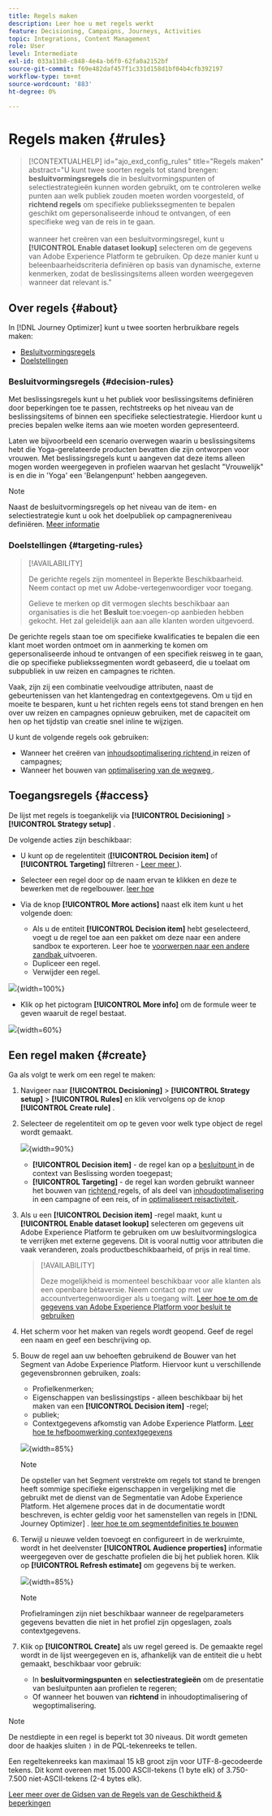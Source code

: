 ```yaml
---
title: Regels maken
description: Leer hoe u met regels werkt
feature: Decisioning, Campaigns, Journeys, Activities
topic: Integrations, Content Management
role: User
level: Intermediate
exl-id: 033a11b8-c848-4e4a-b6f0-62fa0a2152bf
source-git-commit: f69e482daf457f1c331d158d1bf04b4cfb392197
workflow-type: tm+mt
source-wordcount: '883'
ht-degree: 0%

---
```


# Regels maken {#rules}

>[!CONTEXTUALHELP]
>id="ajo_exd_config_rules"
>title="Regels maken"
>abstract="U kunt twee soorten regels tot stand brengen: **besluitvormingsregels** die in besluitvormingspunten of selectiestrategieën kunnen worden gebruikt, om te controleren welke punten aan welk publiek zouden moeten worden voorgesteld, of **richtend regels** om specifieke publiekssegmenten te bepalen geschikt om gepersonaliseerde inhoud te ontvangen, of een specifieke weg van de reis in te gaan.<br/><br/> wanneer het creëren van een besluitvormingsregel, kunt u **[!UICONTROL Enable dataset lookup]** selecteren om de gegevens van Adobe Experience Platform te gebruiken. Op deze manier kunt u beleenbaarheidscriteria definiëren op basis van dynamische, externe kenmerken, zodat de beslissingsitems alleen worden weergegeven wanneer dat relevant is."

## Over regels {#about}

In [!DNL Journey Optimizer] kunt u twee soorten herbruikbare regels maken:

* [Besluitvormingsregels](#decision-rules)
* [Doelstellingen](#targeting-rules)

### Besluitvormingsregels {#decision-rules}

Met beslissingsregels kunt u het publiek voor beslissingsitems definiëren door beperkingen toe te passen, rechtstreeks op het niveau van de beslissingsitems of binnen een specifieke selectiestrategie. Hierdoor kunt u precies bepalen welke items aan wie moeten worden gepresenteerd.

Laten we bijvoorbeeld een scenario overwegen waarin u beslissingsitems hebt die Yoga-gerelateerde producten bevatten die zijn ontworpen voor vrouwen. Met beslissingsregels kunt u aangeven dat deze items alleen mogen worden weergegeven in profielen waarvan het geslacht &quot;Vrouwelijk&quot; is en die in &#39;Yoga&#39; een &#39;Belangenpunt&#39; hebben aangegeven.

>[!NOTE]
>
>Naast de besluitvormingsregels op het niveau van de item- en selectiestrategie kunt u ook het doelpubliek op campagnereniveau definiëren. [Meer informatie](../campaigns/create-campaign.md#audience)

### Doelstellingen {#targeting-rules}

>[!AVAILABILITY]
>
>De gerichte regels zijn momenteel in Beperkte Beschikbaarheid. Neem contact op met uw Adobe-vertegenwoordiger voor toegang.
>
>Gelieve te merken op dit vermogen slechts beschikbaar aan organisaties is die het **Besluit** toe:voegen-op aanbieden hebben gekocht. Het zal geleidelijk aan aan alle klanten worden uitgevoerd.

De gerichte regels staan toe om specifieke kwalificaties te bepalen die een klant moet worden ontmoet om in aanmerking te komen om gepersonaliseerde inhoud te ontvangen of een specifiek reisweg in te gaan, die op specifieke publiekssegmenten wordt gebaseerd, die u toelaat om subpubliek in uw reizen en campagnes te richten.

Vaak, zijn zij een combinatie veelvoudige attributen, naast de gebeurtenissen van het klantengedrag en contextgegevens. Om u tijd en moeite te besparen, kunt u het richten regels eens tot stand brengen en hen over uw reizen en campagnes opnieuw gebruiken, met de capaciteit om hen op het tijdstip van creatie snel inline te wijzigen.

U kunt de volgende regels ook gebruiken:

* Wanneer het creëren van [ inhoudsoptimalisering richtend ](../campaigns/campaigns-message-optimization.md#targeting) in reizen of campagnes;
* Wanneer het bouwen van [ optimalisering van de wegweg ](../building-journeys/optimize.md#targeting).

## Toegangsregels {#access}

De lijst met regels is toegankelijk via **[!UICONTROL Decisioning]** > **[!UICONTROL Strategy setup]** .

De volgende acties zijn beschikbaar:

* U kunt op de regelentiteit (**[!UICONTROL Decision item]** of **[!UICONTROL Targeting]** filtreren - [ Leer meer ](#about)).

* Selecteer een regel door op de naam ervan te klikken en deze te bewerken met de regelbouwer. [ leer hoe ](#create)

* Via de knop **[!UICONTROL More actions]** naast elk item kunt u het volgende doen:

   * Als u de entiteit **[!UICONTROL Decision item]** hebt geselecteerd, voegt u de regel toe aan een pakket om deze naar een andere sandbox te exporteren. Leer hoe te [ voorwerpen naar een andere zandbak ](../configuration/copy-objects-to-sandbox.md) uitvoeren.
   * Dupliceer een regel.
   * Verwijder een regel.

![](assets/rules-list.png){width=100%}

* Klik op het pictogram **[!UICONTROL More info]** om de formule weer te geven waaruit de regel bestaat.

![](assets/rule-formula.png){width=60%}

## Een regel maken {#create}

Ga als volgt te werk om een regel te maken:

1. Navigeer naar **[!UICONTROL Decisioning]** > **[!UICONTROL Strategy setup]** > **[!UICONTROL Rules]** en klik vervolgens op de knop **[!UICONTROL Create rule]** .

1. Selecteer de regelentiteit om op te geven voor welk type object de regel wordt gemaakt.

   ![](assets/rules-select-entity.png){width=90%}

   * **[!UICONTROL Decision item]** - de regel kan op a [ besluitpunt ](#decision-rules) in de context van Beslissing worden toegepast;
   * **[!UICONTROL Targeting]** - de regel kan worden gebruikt wanneer het bouwen van [ richtend ](#targeting-rules) regels, of als deel van [ inhoudoptimalisering ](../campaigns/campaigns-message-optimization.md#targeting) in een campagne of een reis, of in [ optimaliseert reisactiviteit ](../building-journeys/optimize.md#targeting).

1. Als u een **[!UICONTROL Decision item]** -regel maakt, kunt u **[!UICONTROL Enable dataset lookup]** selecteren om gegevens uit Adobe Experience Platform te gebruiken om uw besluitvormingslogica te verrijken met externe gegevens. Dit is vooral nuttig voor attributen die vaak veranderen, zoals productbeschikbaarheid, of prijs in real time.

   >[!AVAILABILITY]
   >
   >Deze mogelijkheid is momenteel beschikbaar voor alle klanten als een openbare bètaversie. Neem contact op met uw accountvertegenwoordiger als u toegang wilt. [ Leer hoe te om de gegevens van Adobe Experience Platform voor besluit te gebruiken ](../experience-decisioning/aep-data-exd.md)

1. Het scherm voor het maken van regels wordt geopend. Geef de regel een naam en geef een beschrijving op.

1. Bouw de regel aan uw behoeften gebruikend de Bouwer van het Segment van Adobe Experience Platform. Hiervoor kunt u verschillende gegevensbronnen gebruiken, zoals:
   * Profielkenmerken;
   * Eigenschappen van beslissingstips - alleen beschikbaar bij het maken van een **[!UICONTROL Decision item]** -regel;
   * publiek;
   * Contextgegevens afkomstig van Adobe Experience Platform. [ Leer hoe te hefboomwerking contextgegevens ](context-data.md)

   ![](assets/decision-rules-build.png){width=85%}

   >[!NOTE]
   >
   >De opsteller van het Segment verstrekte om regels tot stand te brengen heeft sommige specifieke eigenschappen in vergelijking met die gebruikt met de dienst van de Segmentatie van Adobe Experience Platform. Het algemene proces dat in de documentatie wordt beschreven, is echter geldig voor het samenstellen van regels in [!DNL Journey Optimizer] . [ leer hoe te om segmentdefinities te bouwen ](../audience/creating-a-segment-definition.md)

1. Terwijl u nieuwe velden toevoegt en configureert in de werkruimte, wordt in het deelvenster **[!UICONTROL Audience properties]** informatie weergegeven over de geschatte profielen die bij het publiek horen. Klik op **[!UICONTROL Refresh estimate]** om gegevens bij te werken.

   ![](assets/decision-rule-audience-properties.png){width=85%}

   >[!NOTE]
   >
   >Profielramingen zijn niet beschikbaar wanneer de regelparameters gegevens bevatten die niet in het profiel zijn opgeslagen, zoals contextgegevens.

1. Klik op **[!UICONTROL Create]** als uw regel gereed is. De gemaakte regel wordt in de lijst weergegeven en is, afhankelijk van de entiteit die u hebt gemaakt, beschikbaar voor gebruik:

   * In **besluitvormingspunten** en **selectiestrategieën** om de presentatie van besluitpunten aan profielen te regeren;
   * Of wanneer het bouwen van **richtend** in inhoudoptimalisering of wegoptimalisering.

>[!NOTE]
>
>De nestdiepte in een regel is beperkt tot 30 niveaus. Dit wordt gemeten door de haakjes sluiten `)` in de PQL-tekenreeks te tellen.
>
>Een regeltekenreeks kan maximaal 15 kB groot zijn voor UTF-8-gecodeerde tekens. Dit komt overeen met 15.000 ASCII-tekens (1 byte elk) of 3.750-7.500 niet-ASCII-tekens (2-4 bytes elk).
>
>[ Leer meer over de Gidsen van de Regels van de Geschiktheid &amp; beperkingen ](decisioning-guardrails.md#eligibility-rules)
